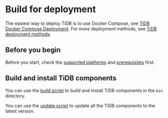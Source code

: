 # Build for deployment

The easiest way to deploy TiDB is to use Docker Compose, see [TiDB Docker Compose Deployment](../dev/how-to/get-started/deploy-tidb-from-docker-compose.md). For more deployment methods, see [TiDB deployment methods](../_index.md).

## Before you begin

Before you start, check the [supported platforms](./requirements.md#supported-platforms) and [prerequisites](./requirements.md#prerequisites) first.

## Build and install TiDB components

You can use the [build script](../scripts/build.sh) to build and install TiDB components in the `bin` directory.

You can use the [update script](../scripts/update.sh) to update all the TiDB components to the latest version.